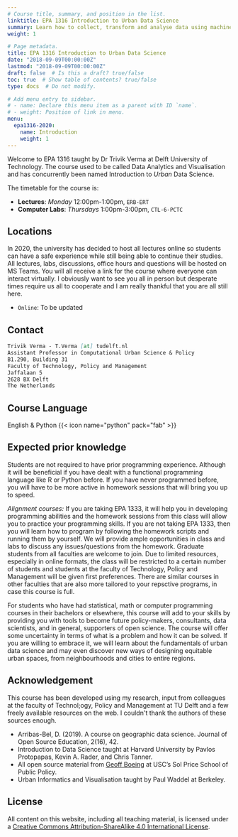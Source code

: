 ```yaml
---
# Course title, summary, and position in the list.
linktitle: EPA 1316 Introduction to Urban Data Science
summary: Learn how to collect, transform and analyse data using machine learning teachniques for understanding urban phenomena.
weight: 1

# Page metadata.
title: EPA 1316 Introduction to Urban Data Science
date: "2018-09-09T00:00:00Z"
lastmod: "2018-09-09T00:00:00Z"
draft: false  # Is this a draft? true/false
toc: true  # Show table of contents? true/false
type: docs  # Do not modify.

# Add menu entry to sidebar.
# - name: Declare this menu item as a parent with ID `name`.
# - weight: Position of link in menu.
menu:
  epa1316-2020:
    name: Introduction
    weight: 1
---
```


Welcome to EPA 1316 taught by Dr Trivik Verma at Delft University of Technology. The course used to be called Data Analytics and Visualisation and has concurrently been named Introduction to _Urban_ Data Science.

The timetable for the course is:

* **Lectures**: *Monday* 12:00pm-1:00pm, `ERB-ERT`
* **Computer Labs**: *Thursdays* 1:00pm-3:00pm, `CTL-6-PCTC`

## Locations

In 2020, the university has decided to host all lectures online so students can have a safe experience while still being able to continue their studies. All lectures, labs, discussions, office hours and questions will be hosted on MS Teams. You will all receive a link for the course where everyone can interact virtually. I obviously want to see you all in person but desperate times require us all to cooperate and I am really thankful that you are all still here.

* `Online`: To be updated

## Contact

```markdown
Trivik Verma - T.Verma [at] tudelft.nl
Assistant Professor in Computational Urban Science & Policy
B1.290, Building 31
Faculty of Technology, Policy and Management
Jaffalaan 5
2628 BX Delft
The Netherlands
```

## Course Language

English & Python {{< icon name="python" pack="fab" >}}

## Expected prior knowledge

Students are not required to have prior programming experience. Although it will be beneficial if you have dealt with a functional programming language like R or Python before. If you have never programmed before, you will have to be more active in homework sessions that will bring you up to speed.

_Alignment courses:_ If you are taking EPA 1333, it will help you in developing programming abilities and the homework sessions from this class will allow you to practice your programming skills. If you are not taking EPA 1333, then you will learn how to program by following the homework scripts and running them by yourself. We will provide ample opportunities in class and labs to discuss any issues/questions from the homework. Graduate students from all faculties are welcome to join. Due to limited resources, especially in online formats, the class will be restricted to a certain number of students and students at the faculty of Technology, Policy and Management will be given first preferences. There are similar courses in other faculties that are also more tailored to your repsctive programs, in case this course is full.

For students who have had statistical, math or computer programming courses in their bachelors or elsewhere, this course will add to your skills by providing you with tools to become future policy-makers, consultants, data scientists, and in general, supporters of open science. The course will offer some uncertainty in terms of what is a problem and how it can be solved. If you are willing to embrace it, we will learn about the fundamentals of urban data science and may even discover new ways of designing equitable urban spaces, from neighbourhoods and cities to entire regions.

## Acknowledgement

This course has been developed using my research, input from colleagues at the faculty of Technol;ogy, Policy and Management at TU Delft and a few freely available resources on the web. I couldn't thank the authors of these sources enough.

* Arribas-Bel, D. (2019). A course on geographic data science. Journal of Open Source Education, 2(16), 42.
* Introduction to Data Science taught at Harvard University by Pavlos Protopapas, Kevin A. Rader, and Chris Tanner.
* All open source material from [Geoff Boeing](https://geoffboeing.com/) at USC’s Sol Price School of Public Policy.
* Urban Informatics and Visualisation taught by Paul Waddel at Berkeley.

## License

All content on this website, including all teaching material, is licensed under a [Creative Commons Attribution-ShareAlike 4.0 International License](http://creativecommons.org/licenses/by-sa/4.0/).
